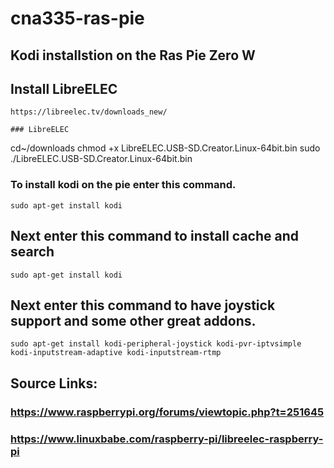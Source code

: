 # cna335-ras-pie

## Kodi installstion on the Ras Pie Zero W

## Install LibreELEC 
```
https://libreelec.tv/downloads_new/

### LibreELEC 
```
cd~/downloads
chmod +x LibreELEC.USB-SD.Creator.Linux-64bit.bin
sudo ./LibreELEC.USB-SD.Creator.Linux-64bit.bin
### To install kodi on the pie enter this command.
```
sudo apt-get install kodi
```
## Next enter this command to install cache and search
```
sudo apt-get install kodi
```
## Next enter this command to have joystick support and some other great addons. 
```
sudo apt-get install kodi-peripheral-joystick kodi-pvr-iptvsimple kodi-inputstream-adaptive kodi-inputstream-rtmp
```


## Source Links:
### https://www.raspberrypi.org/forums/viewtopic.php?t=251645 
### https://www.linuxbabe.com/raspberry-pi/libreelec-raspberry-pi
